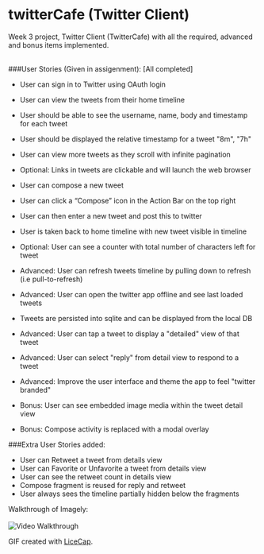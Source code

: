 twitterCafe (Twitter Client) <br>
========================

Week 3 project, Twitter Client (TwitterCafe) with all the required, advanced and bonus items implemented. <br> <br>

###User Stories (Given in assigenment): [All completed]

 - User can sign in to Twitter using OAuth login
 - User can view the tweets from their home timeline
 - User should be able to see the username, name, body and timestamp for each tweet
 - User should be displayed the relative timestamp for a tweet "8m", "7h"
 - User can view more tweets as they scroll with infinite pagination
 - Optional: Links in tweets are clickable and will launch the web browser
 - User can compose a new tweet
 - User can click a “Compose” icon in the Action Bar on the top right
 - User can then enter a new tweet and post this to twitter
 - User is taken back to home timeline with new tweet visible in timeline
 - Optional: User can see a counter with total number of characters left for tweet

 - Advanced: User can refresh tweets timeline by pulling down to refresh (i.e pull-to-refresh)
 - Advanced: User can open the twitter app offline and see last loaded tweets
 - Tweets are persisted into sqlite and can be displayed from the local DB
 - Advanced: User can tap a tweet to display a "detailed" view of that tweet
 - Advanced: User can select "reply" from detail view to respond to a tweet
 - Advanced: Improve the user interface and theme the app to feel "twitter branded"
 - Bonus: User can see embedded image media within the tweet detail view
 - Bonus: Compose activity is replaced with a modal overlay

###Extra User Stories added:

 - User can Retweet a tweet from details view
 - User can Favorite or Unfavorite a tweet from details view
 - User can see the retweet count in details view
 - Compose fragment is reused for reply and retweet
 - User always sees the timeline partially hidden below the fragments


Walkthrough of Imagely: <br> <br>
![Video Walkthrough](twittercafe.gif)

GIF created with [LiceCap](http://www.cockos.com/licecap/).
